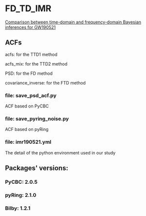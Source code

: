 # FD_TD_IMR
[Comparison between time-domain and frequency-domain Bayesian inferences for GW190521](https://arxiv.org/abs/2401.13997)

## ACFs
acfs: for the TTD1 method

acfs\_mix: for the TTD2 method

PSD: for the FD method

covariance\_inverse: for the FTD method

### file: save\_psd\_acf.py
ACF based on PyCBC

### file: save\_pyring\_noise.py
ACF based on pyRing

### file: imr190521.yml
The detail of the python environment used in our study

## Packages' versions:
### PyCBC: 2.0.5
### pyRing: 2.1.0
### Bilby: 1.2.1
